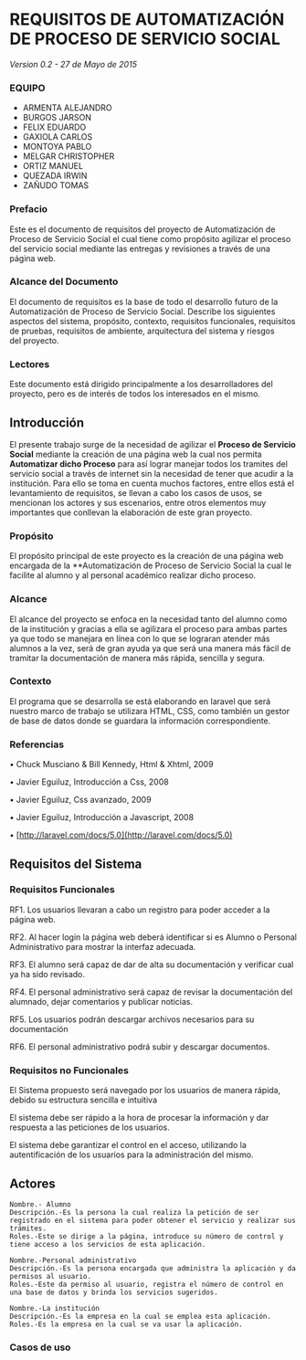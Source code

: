 # REQUISITOS DE AUTOMATIZACIÓN DE PROCESO DE SERVICIO SOCIAL
*Version 0.2 - 27 de Mayo de 2015*

### EQUIPO
- ARMENTA ALEJANDRO
- BURGOS JARSON
- FELIX EDUARDO
- GAXIOLA CARLOS
- MONTOYA PABLO
- MELGAR CHRISTOPHER
- ORTIZ MANUEL
- QUEZADA IRWIN
- ZAÑUDO TOMAS

### Prefacio
Este es el documento de requisitos del proyecto de Automatización de Proceso de Servicio Social el cual tiene como propósito agilizar el proceso del servicio social mediante las entregas y revisiones a través de una página web.

### Alcance del  Documento 
El documento de requisitos es la base de todo el desarrollo futuro de la Automatización de Proceso de Servicio Social.
Describe los siguientes aspectos del sistema, propósito, contexto, requisitos funcionales, requisitos de pruebas, requisitos de ambiente, arquitectura del sistema y riesgos del proyecto. 
### Lectores
Este documento está dirigido principalmente a los desarrolladores del proyecto, pero es de interés de todos los interesados en el mismo.

## Introducción 

El presente trabajo surge de la necesidad de agilizar el **Proceso de Servicio Social** mediante la creación de una página web la cual nos permita **Automatizar dicho Proceso** para así lograr manejar todos los tramites del servicio social a través de internet sin la necesidad de tener que acudir a la institución. Para ello se toma en cuenta muchos factores, entre ellos está el levantamiento de requisitos, se llevan a cabo los casos de usos, se mencionan los actores y sus escenarios, entre otros elementos muy importantes que conllevan la elaboración de este gran proyecto. 

### Propósito

El propósito principal de este proyecto es la creación de una página web encargada de la **Automatización de Proceso de Servicio Social la cual le facilite al alumno y al personal académico realizar dicho proceso.  

### Alcance 

El alcance del proyecto se enfoca en la necesidad tanto del alumno como  de la institución y gracias a ella se agilizara el proceso para ambas partes ya que todo se manejara en línea con lo que se lograran atender más alumnos a la vez, será de gran ayuda ya que será una manera más fácil de tramitar la documentación de manera más rápida, sencilla y segura.

### Contexto 

El programa que se desarrolla se está elaborando en laravel que será nuestro marco de trabajo se utilizara HTML, CSS, como también un gestor de base de datos donde se guardara la información correspondiente.

### Referencias 

• Chuck Musciano & Bill Kennedy, Html & Xhtml, 2009

• Javier Eguiluz, Introducción a Css, 2008

• Javier Eguiluz, Css avanzado, 2009

• Javier Eguiluz, Introducción a Javascript, 2008

• [http://laravel.com/docs/5.0](http://laravel.com/docs/5.0)


## Requisitos del Sistema

### Requisitos Funcionales

RF1. Los usuarios llevaran a cabo un registro para poder acceder a la página web.

RF2. Al hacer login la página web deberá identificar si es Alumno o Personal Administrativo para mostrar la interfaz adecuada.

RF3. El alumno será capaz de dar de alta su documentación y verificar cual ya ha sido revisado.

RF4. El personal administrativo será capaz de revisar la documentación del alumnado, dejar comentarios y publicar noticias. 

RF5. Los usuarios podrán descargar archivos necesarios para su documentación

RF6. El personal administrativo podrá subir y descargar documentos.

### Requisitos no Funcionales

El Sistema propuesto será navegado por los usuarios de manera rápida, debido su estructura sencilla e intuitiva

El sistema debe ser rápido a la hora de procesar la información y dar respuesta a las peticiones de los usuarios.

El sistema debe garantizar el control en el acceso, utilizando la autentificación de los usuarios para la administración del mismo.

## Actores
```
Nombre.- Alumno
Descripción.-Es la persona la cual realiza la petición de ser registrado en el sistema para poder obtener el servicio y realizar sus trámites.
Roles.-Este se dirige a la página, introduce su número de control y tiene acceso a los servicios de esta aplicación.
```
```
Nombre.-Personal administrativo
Descripción.-Es la persona encargada que administra la aplicación y da permisos al usuario.
Roles.-Este da permiso al usuario, registra el número de control en una base de datos y brinda los servicios sugeridos.
```
```
Nombre.-La institución
Descripción.-Es la empresa en la cual se emplea esta aplicación.
Roles.-Es la empresa en la cual se va usar la aplicación.
```

### Casos de uso

